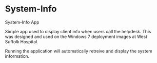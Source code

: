 # System-Info
System-Info App

Simple app used to display client info when users call the helpdesk.
This was designed and used on the Windows 7 deployment images at West Suffolk Hospital.

Running the application will automatically retreive and display the system information.
